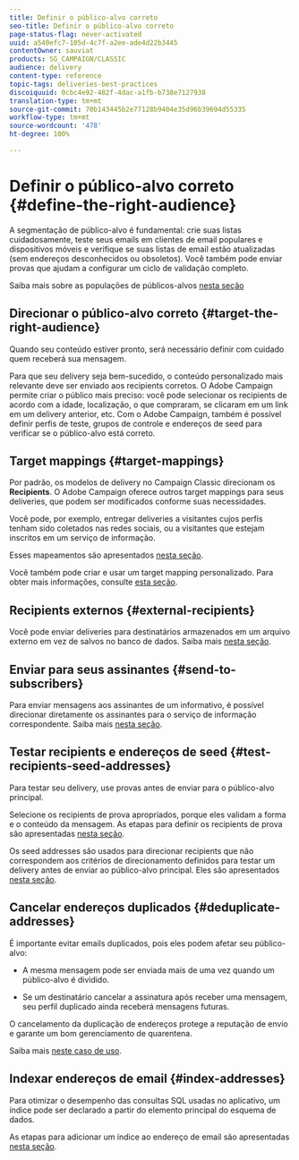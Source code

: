```yaml
---
title: Definir o público-alvo correto
seo-title: Definir o público-alvo correto
page-status-flag: never-activated
uuid: a540efc7-105d-4c7f-a2ee-ade4d22b3445
contentOwner: sauviat
products: SG_CAMPAIGN/CLASSIC
audience: delivery
content-type: reference
topic-tags: deliveries-best-practices
discoiquuid: 0cbc4e92-482f-4dac-a1fb-b738e7127938
translation-type: tm+mt
source-git-commit: 70b143445b2e77128b9404e35d96b39694d55335
workflow-type: tm+mt
source-wordcount: '478'
ht-degree: 100%

---
```



# Definir o público-alvo correto {#define-the-right-audience}

A segmentação de público-alvo é fundamental: crie suas listas cuidadosamente, teste seus emails em clientes de email populares e dispositivos móveis e verifique se suas listas de email estão atualizadas (sem endereços desconhecidos ou obsoletos). Você também pode enviar provas que ajudam a configurar um ciclo de validação completo.

Saiba mais sobre as populações de públicos-alvos [nesta seção](../../delivery/using/steps-defining-the-target-population.md)

## Direcionar o público-alvo correto {#target-the-right-audience}

Quando seu conteúdo estiver pronto, será necessário definir com cuidado quem receberá sua mensagem.

Para que seu delivery seja bem-sucedido, o conteúdo personalizado mais relevante deve ser enviado aos recipients corretos. O Adobe Campaign permite criar o público mais preciso: você pode selecionar os recipients de acordo com a idade, localização, o que compraram, se clicaram em um link em um delivery anterior, etc. Com o Adobe Campaign, também é possível definir perfis de teste, grupos de controle e endereços de seed para verificar se o público-alvo está correto.

## Target mappings {#target-mappings}

Por padrão, os modelos de delivery no Campaign Classic direcionam os **Recipients**. O Adobe Campaign oferece outros target mappings para seus deliveries, que podem ser modificados conforme suas necessidades.

Você pode, por exemplo, entregar deliveries a visitantes cujos perfis tenham sido coletados nas redes sociais, ou a visitantes que estejam inscritos em um serviço de informação.

Esses mapeamentos são apresentados [nesta seção](../../delivery/using/selecting-a-target-mapping.md).

Você também pode criar e usar um target mapping personalizado. Para obter mais informações, consulte [esta seção](../../configuration/using/target-mapping.md).

## Recipients externos {#external-recipients}

Você pode enviar deliveries para destinatários armazenados em um arquivo externo em vez de salvos no banco de dados. Saiba mais [nesta seção](../../delivery/using/steps-defining-the-target-population.md#selecting-external-recipients).

## Enviar para seus assinantes {#send-to-subscribers}

Para enviar mensagens aos assinantes de um informativo, é possível direcionar diretamente os assinantes para o serviço de informação correspondente. Saiba mais [nesta seção](../../delivery/using/managing-subscriptions.md#delivering-to-the-subscribers-of-a-service).


## Testar recipients e endereços de seed {#test-recipients-seed-addresses}

Para testar seu delivery, use provas antes de enviar para o público-alvo principal.

Selecione os recipients de prova apropriados, porque eles validam a forma e o conteúdo da mensagem. As etapas para definir os recipients de prova são apresentadas [nesta seção](../../delivery/using/steps-defining-the-target-population.md#selecting-the-proof-target).

Os seed addresses são usados para direcionar recipients que não correspondem aos critérios de direcionamento definidos para testar um delivery antes de enviar ao público-alvo principal. Eles são apresentados [nesta seção](../../delivery/using/about-seed-addresses.md).

## Cancelar endereços duplicados {#deduplicate-addresses}

É importante evitar emails duplicados, pois eles podem afetar seu público-alvo:

* A mesma mensagem pode ser enviada mais de uma vez quando um público-alvo é dividido.

* Se um destinatário cancelar a assinatura após receber uma mensagem, seu perfil duplicado ainda receberá mensagens futuras.

O cancelamento da duplicação de endereços protege a reputação de envio e garante um bom gerenciamento de quarentena.

Saiba mais [neste caso de uso](../../workflow/using/deduplication.md#example--identify-the-duplicates-before-a-delivery).

## Indexar endereços de email {#index-addresses}

Para otimizar o desempenho das consultas SQL usadas no aplicativo, um índice pode ser declarado a partir do elemento principal do esquema de dados.

As etapas para adicionar um índice ao endereço de email são apresentadas [nesta seção](../../configuration/using/database-mapping.md#indexed-fields).
